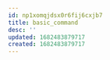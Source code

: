 ```yaml
---
id: np1xomqjdsx0r6fij6cxjb7
title: basic_command
desc: ''
updated: 1682483879717
created: 1682483879717
---
```

